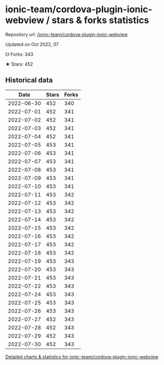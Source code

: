 # ionic-team/cordova-plugin-ionic-webview / stars & forks statistics

Repository url: [/ionic-team/cordova-plugin-ionic-webview](https://github.com/ionic-team/cordova-plugin-ionic-webview)

Updated on Oct 2022, 07

☋ Forks: 343

★ Stars: 452

## Historical data
| Date | Stars | Forks |
|------|-------|-------|
| 2022-06-30 | 452 | 340 | 
| 2022-07-01 | 452 | 341 | 
| 2022-07-02 | 452 | 341 | 
| 2022-07-03 | 452 | 341 | 
| 2022-07-04 | 452 | 341 | 
| 2022-07-05 | 453 | 341 | 
| 2022-07-06 | 453 | 341 | 
| 2022-07-07 | 453 | 341 | 
| 2022-07-08 | 453 | 341 | 
| 2022-07-09 | 453 | 341 | 
| 2022-07-10 | 453 | 341 | 
| 2022-07-11 | 453 | 342 | 
| 2022-07-12 | 453 | 342 | 
| 2022-07-13 | 453 | 342 | 
| 2022-07-14 | 453 | 342 | 
| 2022-07-15 | 453 | 342 | 
| 2022-07-16 | 453 | 342 | 
| 2022-07-17 | 453 | 342 | 
| 2022-07-18 | 453 | 342 | 
| 2022-07-19 | 453 | 343 | 
| 2022-07-20 | 453 | 343 | 
| 2022-07-21 | 453 | 343 | 
| 2022-07-22 | 453 | 343 | 
| 2022-07-24 | 453 | 343 | 
| 2022-07-25 | 453 | 343 | 
| 2022-07-26 | 453 | 343 | 
| 2022-07-27 | 452 | 343 | 
| 2022-07-28 | 452 | 343 | 
| 2022-07-29 | 452 | 343 | 
| 2022-07-30 | 452 | 343 | 


[Detailed charts & statistics for ionic-team/cordova-plugin-ionic-webview](https://reviewgithub.com/rep/ionic-team/cordova-plugin-ionic-webview)
